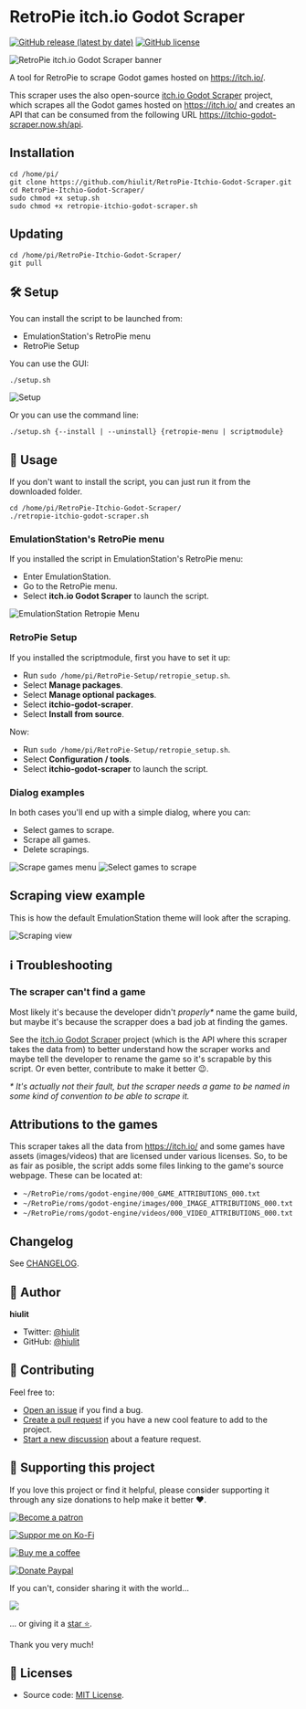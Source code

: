 # RetroPie itch.io Godot Scraper

[![GitHub release (latest by date)](https://img.shields.io/github/v/release/hiulit/RetroPie-Itchio-Godot-Scraper?style=flat-square)](https://github.com/hiulit/RetroPie-Itchio-Godot-Scraper/releases)
[![GitHub license](https://img.shields.io/github/license/hiulit/RetroPie-Itchio-Godot-Scraper?style=flat-square)](https://github.com/hiulit/RetroPie-Itchio-Godot-Scraper/blob/master/LICENSE)

![RetroPie itch.io Godot Scraper banner](retropie-itchio-godot-scraper-banner.jpg)

A tool for RetroPie to scrape Godot games hosted on https://itch.io/.

This scraper uses the also open-source [itch.io Godot Scraper](https://github.com/hiulit/itchio-godot-scraper) project, which scrapes all the Godot games hosted on  https://itch.io/ and creates an API that can be consumed from the following URL https://itchio-godot-scraper.now.sh/api.

## Installation

```
cd /home/pi/
git clone https://github.com/hiulit/RetroPie-Itchio-Godot-Scraper.git
cd RetroPie-Itchio-Godot-Scraper/
sudo chmod +x setup.sh
sudo chmod +x retropie-itchio-godot-scraper.sh
```

## Updating

```
cd /home/pi/RetroPie-Itchio-Godot-Scraper/
git pull
```

## 🛠️ Setup

You can install the script to be launched from:

- EmulationStation's RetroPie menu
- RetroPie Setup

You can use the GUI:

```
./setup.sh
```

![Setup](examples/setup.png)

Or you can use the command line:

```
./setup.sh {--install | --uninstall} {retropie-menu | scriptmodule}
```

## 🚀 Usage

If you don't want to install the script, you can just run it from the downloaded folder.

```
cd /home/pi/RetroPie-Itchio-Godot-Scraper/
./retropie-itchio-godot-scraper.sh
```

### EmulationStation's RetroPie menu

If you installed the script in EmulationStation's RetroPie menu:

- Enter EmulationStation.
- Go to the RetroPie menu.
- Select **itch.io Godot Scraper** to launch the script.

![EmulationStation Retropie Menu](examples/emulationstation-retropie-menu.png)

### RetroPie Setup

If you installed the scriptmodule, first you have to set it up:

- Run `sudo /home/pi/RetroPie-Setup/retropie_setup.sh`.
- Select **Manage packages**.
- Select **Manage optional packages**.
- Select **itchio-godot-scraper**.
- Select **Install from source**.

Now:

- Run `sudo /home/pi/RetroPie-Setup/retropie_setup.sh`.
- Select **Configuration / tools**.
- Select **itchio-godot-scraper** to launch the script.

### Dialog examples

In both cases you'll end up with a simple dialog, where you can:

- Select games to scrape.
- Scrape all games.
- Delete scrapings.

![Scrape games menu](examples/scrape-games-menu.png)
![Select games to scrape](examples/select-games-to-scrape.png)

## Scraping view example

This is how the default EmulationStation theme will look after the scraping.

![Scraping view](examples/scraping-view.png)

## ℹ️ Troubleshooting

### The scraper can't find a game

Most likely it's because the developer didn't *properly\** name the game build, but maybe it's because the scrapper does a bad job at finding the games.

See the [itch.io Godot Scraper](https://github.com/hiulit/itchio-godot-scraper) project (which is the API where this scraper takes the data from) to better understand how the scraper works and maybe tell the developer to rename the game so it's scrapable by this script. Or even better, contribute to make it better 😉.

*\* It's actually not their fault, but the scraper needs a game to be named in some kind of convention to be able to scrape it.*

## Attributions to the games

This scraper takes all the data from https://itch.io/ and some games have assets (images/videos) that are licensed under various licenses. So, to be as fair as posible, the script adds some files linking to the game's source webpage. These can be located at:

* `~/RetroPie/roms/godot-engine/000_GAME_ATTRIBUTIONS_000.txt`
* `~/RetroPie/roms/godot-engine/images/000_IMAGE_ATTRIBUTIONS_000.txt`
* `~/RetroPie/roms/godot-engine/videos/000_VIDEO_ATTRIBUTIONS_000.txt`

## Changelog

See [CHANGELOG](/CHANGELOG.md).

## 👤 Author

**hiulit**

- Twitter: [@hiulit](https://twitter.com/hiulit)
- GitHub: [@hiulit](https://github.com/hiulit)

## 🤝 Contributing

Feel free to:

- [Open an issue](https://github.com/hiulit/cross-compile-godot-raspberry-pi/issues) if you find a bug.
- [Create a pull request](https://github.com/hiulit/cross-compile-godot-raspberry-pi/pulls) if you have a new cool feature to add to the project.
- [Start a new discussion](https://github.com/hiulit/cross-compile-godot-raspberry-pi/discussions) about a feature request.

## 🙌 Supporting this project

If you love this project or find it helpful, please consider supporting it through any size donations to help make it better ❤️.

[![Become a patron](https://img.shields.io/badge/Become_a_patron-ff424d?logo=Patreon&style=for-the-badge&logoColor=white)](https://www.patreon.com/hiulit)

[![Suppor me on Ko-Fi](https://img.shields.io/badge/Support_me_on_Ko--fi-F16061?logo=Ko-fi&style=for-the-badge&logoColor=white)](https://ko-fi.com/F2F7136ND)

[![Buy me a coffee](https://img.shields.io/badge/Buy_me_a_coffee-FFDD00?logo=buy-me-a-coffee&style=for-the-badge&logoColor=black)](https://www.buymeacoffee.com/hiulit)

[![Donate Paypal](https://img.shields.io/badge/PayPal-00457C?logo=PayPal&style=for-the-badge&label=Donate)](https://www.paypal.com/paypalme/hiulit)

If you can't, consider sharing it with the world...

[![](https://img.shields.io/badge/Share_on_Twitter-1DA1F2?style=for-the-badge&logo=twitter&logoColor=white)](https://twitter.com/intent/tweet?url=https%3A%2F%2Fgithub.com%2Fhiulit%2Fcross-compile-godot-raspberry-pi&text=Cross-compile+Godot+binaries+for+the+Raspberry+Pi%3A%0D%0AA+script+to+easily+cross-compile+Godot+binaries+for+the+Raspberry+Pi+from+Linux+x86_64+by+%40hiulit)

... or giving it a [star ⭐️](https://github.com/hiulit/cross-compile-godot-raspberry-pi/stargazers).

Thank you very much!

## 📝 Licenses

- Source code: [MIT License](/LICENSE).
